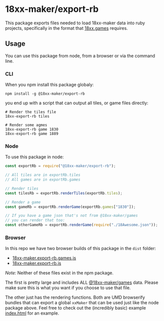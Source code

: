 # 18xx-maker/export-rb

This package exports files needed to load 18xx-maker data into ruby projects,
specifically in the format that [18xx.games](https://www.18xx.games/) requires.

## Usage

You can use this package from node, from a browser or via the command line.

### CLI

When you npm install this package globaly:

```shell
npm install -g @18xx-maker/export-rb
```

you end up with a script that can output all tiles, or game files directly:

```shell
# Render the tiles file
18xx-export-rb tiles

# Render some agmes
18xx-export-rb game 1830
18xx-export-rb game 1889
```

### Node

To use this package in node:

```javascript
const exportRb = require("@18xx-maker/export-rb");

// All tiles are in exportRb.tiles
// All games are in exportRb.games

// Render tiles
const tilesRb = exportRb.renderTiles(exportRb.tiles);

// Render a game
const gameRb = exportRb.renderGame(exportRb.games["1830"]);

// If you have a game json that's not from @18xx-maker/games
// you can render that too:
const otherGameRb = exportRb.renderGame(require("./18Awesome.json"));
```

### Browser

In this repo we have two browser builds of this package in the `dist` folder:

- [18xx-maker.export-rb.games.js](https://raw.githubusercontent.com/18xx-maker/export-rb/master/dist/18xx-maker.export-rb.games.js)
- [18xx-maker.export-rb.js](https://raw.githubusercontent.com/18xx-maker/export-rb/master/dist/18xx-maker.export-rb.js)

_Note:_ Neither of these files exist in the npm package.

The first is pretty large and includes ALL
[@18xx-maker/games](https://github.com/18xx-maker/games) data. Please make sure
this is what you want if you choose to use that file.

The other just has the rendering functions. Both are UMD browserify bundles that
can export a global `xxMaker` that can be used just like the node package above.
Feel free to check out the (incredibly basic) example
[index.html](https://raw.githubusercontent.com/18xx-maker/export-rb/master/dist/index.html)
for an example.
